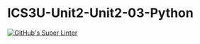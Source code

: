# ICS3U-Unit2-Unit2-03-Python

[![GitHub's Super Linter](https://github.com/Samuel-Webster-178/ICS3U-Unit4-Unit4-07-Python/workflows/GitHub's%20Super%20Linter/badge.svg)](https://github.com/Samuel-Webster-178/ICS3U-Unit4-Unit4-07-Python/actions)
